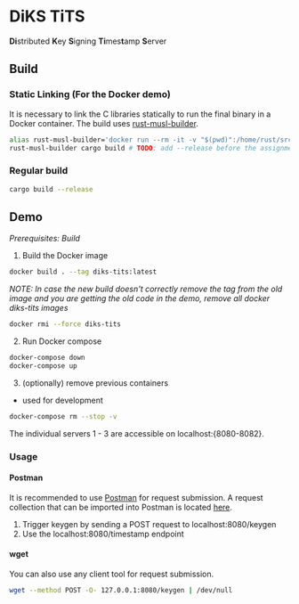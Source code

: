 # DiKS TiTS 

**Di**stributed **K**ey **S**igning **Ti**mes**t**amp **S**erver

## Build

### Static Linking (For the Docker demo)

It is necessary to link the C libraries statically to run the final binary in a Docker container.
The build uses [rust-musl-builder](https://github.com/emk/rust-musl-builder).

```bash
alias rust-musl-builder='docker run --rm -it -v "$(pwd)":/home/rust/src ekidd/rust-musl-builder'
rust-musl-builder cargo build # TODO: add --release before the assignment submission
```

### Regular build
```bash
cargo build --release
```

## Demo

*Prerequisites: Build*

1. Build the Docker image
```bash
docker build . --tag diks-tits:latest
```

*NOTE: In case the new build doesn't correctly remove the tag from the old image and you are getting the old code in the demo, remove all docker diks-tits images*
```bash
docker rmi --force diks-tits
```

2. Run Docker compose
```bash
docker-compose down
docker-compose up
```
3. (optionally) remove previous containers
- used for development
```bash
docker-compose rm --stop -v
```

The individual servers 1 - 3 are accessible on localhost:{8080-8082}.

### Usage

#### Postman
It is recommended to use [Postman](https://www.postman.com/) for request submission. A request collection that can be imported into Postman is located [here](Diks-tits-requests.postman_collection.json).

1. Trigger keygen by sending a POST request to localhost:8080/keygen
2. Use the localhost:8080/timestamp endpoint

#### wget
You can also use any client tool for request submission.

```bash
wget --method POST -O- 127.0.0.1:8080/keygen | /dev/null
```